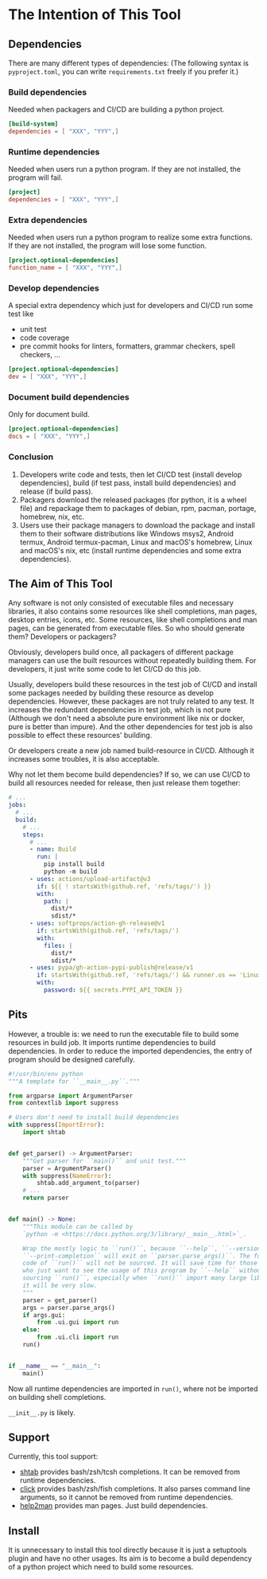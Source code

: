 # The Intention of This Tool

## Dependencies

There are many different types of dependencies: (The following syntax is
`pyproject.toml`, you can write `requirements.txt` freely if you prefer it.)

### Build dependencies

Needed when packagers and CI/CD are building a python project.

```toml
[build-system]
dependencies = [ "XXX", "YYY",]
```

### Runtime dependencies

Needed when users run a python program. If they are not installed, the program
will fail.

```toml
[project]
dependencies = [ "XXX", "YYY",]
```

### Extra dependencies

Needed when users run a python program to realize some extra functions. If they
are not installed, the program will lose some function.

```toml
[project.optional-dependencies]
function_name = [ "XXX", "YYY",]
```

### Develop dependencies

A special extra dependency which just for developers and CI/CD run some test like

- unit test
- code coverage
- pre commit hooks for linters, formatters, grammar checkers, spell checkers, ...

```toml
[project.optional-dependencies]
dev = [ "XXX", "YYY",]
```

### Document build dependencies

Only for document build.

```toml
[project.optional-dependencies]
docs = [ "XXX", "YYY",]
```

### Conclusion

1. Developers write code and tests, then let CI/CD test (install develop
   dependencies), build (if test pass, install build dependencies) and release
   (if build pass).
2. Packagers download the released packages (for python, it is a wheel file)
   and repackage them to packages of debian, rpm, pacman, portage, homebrew,
   nix, etc.
3. Users use their package managers to download the package and install them to
   their software distributions like Windows msys2, Android termux, Android
   termux-pacman, Linux and macOS's homebrew, Linux and macOS's nix, etc
   (install runtime dependencies and some extra dependencies).

## The Aim of This Tool

Any software is not only consisted of executable files and necessary libraries,
it also contains some resources like shell completions, man pages, desktop
entries, icons, etc. Some resources, like shell completions and man pages, can
be generated from executable files. So who should generate them? Developers or
packagers?

Obviously, developers build once, all packagers of different package managers
can use the built resources without repeatedly building them. For developers,
it just write some code to let CI/CD do this job.

Usually, developers build these resources in the test job of CI/CD and install
some packages needed by building these resource as develop dependencies.
However, these packages are not truly related to any test. It increases the
redundant dependencies in test job, which is not pure (Although we don't need
a absolute pure environment like nix or docker, pure is better than impure).
And the other dependencies for test job is also possible to effect these
resources' building.

Or developers create a new job named build-resource in CI/CD. Although it
increases some troubles, it is also acceptable.

Why not let them become build
dependencies? If so, we can use CI/CD to build all resources needed for
release, then just release them together:

```yaml
# ...
jobs:
  # ...
  build:
    # ...
    steps:
      # ...
      - name: Build
        run: |
          pip install build
          python -m build
      - uses: actions/upload-artifact@v3
        if: ${{ ! startsWith(github.ref, 'refs/tags/') }}
        with:
          path: |
            dist/*
            sdist/*
      - uses: softprops/action-gh-release@v1
        if: startsWith(github.ref, 'refs/tags/')
        with:
          files: |
            dist/*
            sdist/*
      - uses: pypa/gh-action-pypi-publish@release/v1
        if: startsWith(github.ref, 'refs/tags/') && runner.os == 'Linux'
        with:
          password: ${{ secrets.PYPI_API_TOKEN }}
```

## Pits

However, a trouble is: we need to run the executable file to build some
resources in build job. It imports runtime dependencies to build
dependencies. In order to reduce the imported dependencies, the entry of
program should be designed carefully.

```python
#!/usr/bin/env python
"""A template for ``__main__.py``."""

from argparse import ArgumentParser
from contextlib import suppress

# Users don't need to install build dependencies
with suppress(ImportError):
    import shtab


def get_parser() -> ArgumentParser:
    """Get parser for ``main()`` and unit test."""
    parser = ArgumentParser()
    with suppress(NameError):
        shtab.add_argument_to(parser)
    # ...
    return parser


def main() -> None:
    """This module can be called by
    `python -m <https://docs.python.org/3/library/__main__.html>`_.

    Wrap the mostly logic to ``run()``, because ``--help``, ``--version``,
    ``--print-completion`` will exit on ``parser.parse_args()``. The following
    code of ``run()`` will not be sourced. It will save time for those users
    who just want to see the usage of this program by ``--help`` without
    sourcing ``run()``, especially when ``run()`` import many large libraries,
    it will be very slow.
    """
    parser = get_parser()
    args = parser.parse_args()
    if args.gui:
        from .ui.gui import run
    else:
        from .ui.cli import run
    run()


if __name__ == "__main__":
    main()
```

Now all runtime dependencies are imported in `run()`, where not be imported on
building shell completions.

`__init__.py` is likely.

## Support

Currently, this tool support:

- [shtab](https://pypi.org/project/shtab) provides bash/zsh/tcsh completions.
  It can be removed from runtime dependencies.
- [click](https://pypi.org/project/click) provides bash/zsh/fish completions.
  It also parses command line arguments, so it cannot be removed from runtime
  dependencies.
- [help2man](https://pypi.org/project/help2man) provides man pages. Just build
  dependencies.

## Install

It is unnecessary to install this tool directly because it is just a
setuptools plugin and have no other usages. Its aim is to become a build
dependency of a python project which need to build some resources.
